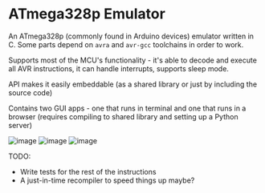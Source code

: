 # ATmega328p Emulator

An ATmega328p (commonly found in Arduino devices) emulator written in C. Some parts depend on `avra` and `avr-gcc` toolchains in order to work.

Supports most of the MCU's functionality - it's able to decode and execute all AVR instructions, it can handle interrupts, supports sleep mode.

API makes it easily embeddable (as a shared library or just by including the source code)

Contains two GUI apps - one that runs in terminal and one that runs in a browser (requires compiling to shared library and setting up a Python server)

![image](https://user-images.githubusercontent.com/25384028/114919743-ea32a480-9e28-11eb-91af-134661448185.png)
![image](https://user-images.githubusercontent.com/25384028/114920157-6dec9100-9e29-11eb-9951-b1207a91f67e.png)
![image](https://user-images.githubusercontent.com/25384028/114919800-fdde0b00-9e28-11eb-951d-eb61a532789a.png)

TODO:

- Write tests for the rest of the instructions
- A just-in-time recompiler to speed things up maybe?
